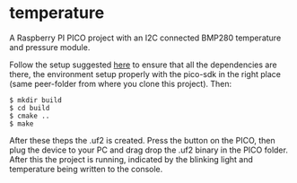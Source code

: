 # temperature

A Raspberry PI PICO project with an I2C connected BMP280 temperature and pressure module.

Follow the setup suggested [here](https://github.com/smart-t/pico-docs) to ensure that all the dependencies are there, the environment setup properly with the pico-sdk in the right place (same peer-folder from where you clone this project). Then:
```
$ mkdir build
$ cd build
$ cmake ..
$ make
```

After these theps the .uf2 is created. Press the button on the PICO, then plug the device to your PC and drag drop the .uf2 binary in the PICO folder. After this the project is running, indicated by the blinking light and temperature being written to the console.
